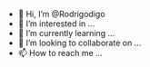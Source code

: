- 👋 Hi, I’m @Rodrigodigo
- 👀 I’m interested in ...
- 🌱 I’m currently learning ...
- 💞️ I’m looking to collaborate on ...
- 📫 How to reach me ...

<!---
Rodrigodigo/Rodrigodigo is a ✨ special ✨ repository because its `README.md` (this file) appears on your GitHub profile.
You can click the Preview link to take a look at your changes.
--->
